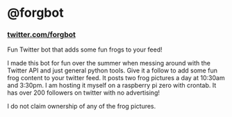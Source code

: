 <html>
  <h1>@forgbot</h1>

<h3><a href="https://twitter.com/forgbot">twitter.com/forgbot</a></h3>

<p>
Fun Twitter bot that adds some fun frogs to your feed!

I made this bot for fun over the summer when messing around with the Twitter API and just general python tools. Give it a follow to add some fun frog content to your twitter feed. It posts two frog pictures a day at 10:30am and 3:30pm. I am hosting it myself on a raspberry pi zero with crontab. It has over 200 followers on twitter with no advertising! 

I do not claim ownership of any of the frog pictures.
</p>
</html>
